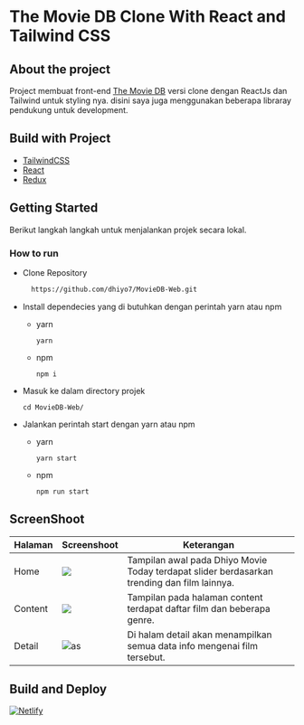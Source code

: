 # The Movie DB Clone With React and Tailwind CSS

## About the project

Project membuat front-end [The Movie DB](https://www.themoviedb.org/) versi clone dengan ReactJs dan Tailwind untuk styling nya. disini saya juga menggunakan beberapa libraray pendukung untuk development.

## Build with Project

- [TailwindCSS](https://tailwindcss.com/)
- [React](https://reactjs.org/)
- [Redux](https://redux.js.org/)

## Getting Started

Berikut langkah langkah untuk menjalankan projek secara lokal.

### How to run

- Clone Repository
  
  ```sh
    https://github.com/dhiyo7/MovieDB-Web.git
  ```

- Install dependecies yang di butuhkan dengan perintah yarn atau npm
  
  - yarn
    
    ```shell
    yarn
    ```
  
  - npm
    
    ```shell
    npm i
    ```

- Masuk ke dalam directory projek
  
  ```shell
  cd MovieDB-Web/
  ```

- Jalankan perintah start dengan yarn atau npm
  
  - yarn
    
    ```shell
    yarn start
    ```
  
  - npm
    
    ```shell
    npm run start
    ```

## ScreenShoot

| Halaman | Screenshoot                                                                                                         | Keterangan                                                                                  |
| ------- | ------------------------------------------------------------------------------------------------------------------- | ------------------------------------------------------------------------------------------- |
| Home    | ![](https://res.cloudinary.com/devloops7/image/upload/v1616787171/mister_aladin/smartmockups_kmqpabd0_nhvria.png)   | Tampilan awal pada Dhiyo Movie Today terdapat slider berdasarkan trending dan film lainnya. |
| Content | ![](https://res.cloudinary.com/devloops7/image/upload/v1616787173/mister_aladin/smartmockups_kmqpagru_spuui4.png)   | Tampilan pada halaman content terdapat daftar film dan beberapa genre.                      |
| Detail  | ![as](https://res.cloudinary.com/devloops7/image/upload/v1616787174/mister_aladin/smartmockups_kmqpbupq_mbijbt.png) | Di halam detail akan menampilkan semua data info mengenai film tersebut.                    |

## Build and Deploy

<a href="[Line Today Clone](https://clonelinetoday.netlify.app)">
<img alt="Netlify" src="https://img.shields.io/netlify/6eba3c04-899b-44c2-86dd-e8cd814b6a0a?color=green&logo=netlify&style=plastic">
</a>
